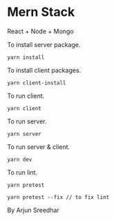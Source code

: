 # Mern Stack
React + Node + Mongo

To install server package.
```
yarn install
```
To install client packages.
```
yarn client-install
```
To run client.
```
yarn client
```
To run server.
```
yarn server
```
To run server & client.
```
yarn dev
```
To run lint.
```
yarn pretest

yarn pretest --fix // to fix lint
```
By Arjun Sreedhar
